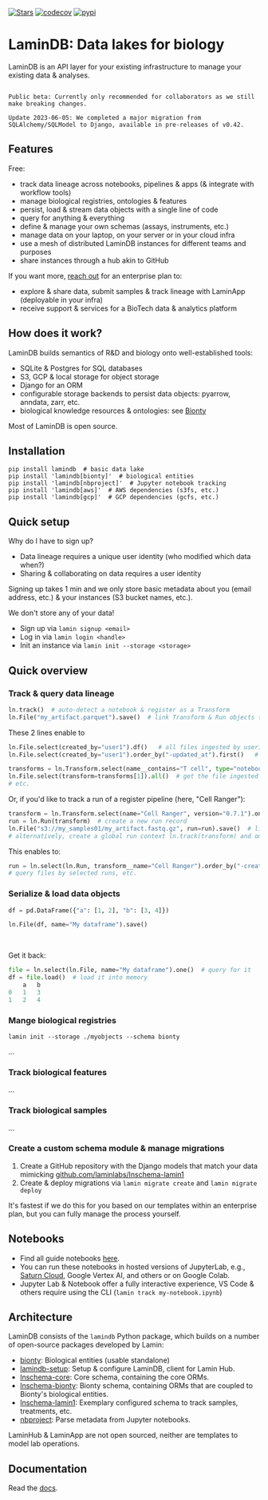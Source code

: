 [![Stars](https://img.shields.io/github/stars/laminlabs/lamindb?logo=GitHub&color=yellow)](https://github.com/laminlabs/lamindb)
[![codecov](https://codecov.io/gh/laminlabs/lamindb/branch/main/graph/badge.svg?token=VKMRJ7OWR3)](https://codecov.io/gh/laminlabs/lamindb)
[![pypi](https://img.shields.io/pypi/v/lamindb?color=blue&label=pypi%20package)](https://pypi.org/project/lamindb)

# LaminDB: Data lakes for biology

LaminDB is an API layer for your existing infrastructure to manage your existing data & analyses.

```{warning}

Public beta: Currently only recommended for collaborators as we still make breaking changes.

Update 2023-06-05: We completed a major migration from SQLAlchemy/SQLModel to Django, available in pre-releases of v0.42.

```

## Features

Free:

- track data lineage across notebooks, pipelines & apps (& integrate with workflow tools)
- manage biological registries, ontologies & features
- persist, load & stream data objects with a single line of code
- query for anything & everything
- define & manage your own schemas (assays, instruments, etc.)
- manage data on your laptop, on your server or in your cloud infra
- use a mesh of distributed LaminDB instances for different teams and purposes
- share instances through a hub akin to GitHub

If you want more, [reach out](https://lamin.ai/contact) for an enterprise plan to:

- explore & share data, submit samples & track lineage with LaminApp (deployable in your infra)
- receive support & services for a BioTech data & analytics platform

## How does it work?

LaminDB builds semantics of R&D and biology onto well-established tools:

- SQLite & Postgres for SQL databases
- S3, GCP & local storage for object storage
- Django for an ORM
- configurable storage backends to persist data objects: pyarrow, anndata, zarr, etc.
- biological knowledge resources & ontologies: see [Bionty](https://lamin.ai/docs/bionty)

Most of LaminDB is open source.

## Installation

```shell
pip install lamindb  # basic data lake
pip install 'lamindb[bionty]'  # biological entities
pip install 'lamindb[nbproject]'  # Jupyter notebook tracking
pip install 'lamindb[aws]'  # AWS dependencies (s3fs, etc.)
pip install 'lamindb[gcp]'  # GCP dependencies (gcfs, etc.)
```

## Quick setup

Why do I have to sign up?

- Data lineage requires a unique user identity (who modified which data when?)
- Sharing & collaborating on data requires a user identity

Signing up takes 1 min and we only store basic metadata about you (email address, etc.) & your instances (S3 bucket names, etc.).

We don't store any of your data!

- Sign up via `lamin signup <email>`
- Log in via `lamin login <handle>`
- Init an instance via `lamin init --storage <storage>`

## Quick overview

### Track & query data lineage

```python
ln.track()  # auto-detect a notebook & register as a Transform
ln.File("my_artifact.parquet").save()  # link Transform & Run objects to File object
```

These 2 lines enable to

```python
ln.File.select(created_by="user1").df()   # all files ingested by user1
ln.File.select(created_by="user1").order_by("-updated_at").first()   # latest modified file by user1

transforms = ln.Transform.select(name__contains="T cell", type="notebook").all()  # all notebooks with 'T cell' in the title
ln.File.select(transform=transforms[1]).all()  # get the file ingested by the second notebook in transforms
# etc.
```

Or, if you'd like to track a run of a register pipeline (here, "Cell Ranger"):

```python
transform = ln.Transform.select(name="Cell Ranger", version="0.7.1").one()  # select a pipeline from the registry
run = ln.Run(transform)  # create a new run record
ln.File("s3://my_samples01/my_artifact.fastq.gz", run=run).save()  # link file against run
# alternatively, create a global run context ln.track(transform) and omit run=run
```

This enables to:

```python
run = ln.select(ln.Run, transform__name="Cell Ranger").order_by("-created_at").df()  # get the latest Cell Ranger pipeline runs
# query files by selected runs, etc.
```

### Serialize & load data objects

```python
df = pd.DataFrame({"a": [1, 2], "b": [3, 4]})

ln.File(df, name="My dataframe").save()
```

<br>

Get it back:

```python
file = ln.select(ln.File, name="My dataframe").one()  # query for it
df = file.load()  # load it into memory
    a   b
0   1   3
1   2   4
```

### Mange biological registries

```
lamin init --storage ./myobjects --schema bionty
```

...

### Track biological features

...

### Track biological samples

...

### Create a custom schema module & manage migrations

1. Create a GitHub repository with the Django models that match your data mimicking [github.com/laminlabs/lnschema-lamin1](https://github.com/laminlabs/lnschema-lamin1)
2. Create & deploy migrations via `lamin migrate create` and `lamin migrate deploy`

It's fastest if we do this for you based on our templates within an enterprise plan, but you can fully manage the process yourself.

## Notebooks

- Find all guide notebooks [here](https://github.com/laminlabs/lamindb/tree/main/docs/guide).
- You can run these notebooks in hosted versions of JupyterLab, e.g., [Saturn Cloud](https://github.com/laminlabs/run-lamin-on-saturn), Google Vertex AI, and others or on Google Colab.
- Jupyter Lab & Notebook offer a fully interactive experience, VS Code & others require using the CLI (`lamin track my-notebook.ipynb`)

## Architecture

LaminDB consists of the `lamindb` Python package, which builds on a number of open-source packages developed by Lamin:

- [bionty](https://github.com/laminlabs/bionty): Biological entities (usable standalone)
- [lamindb-setup](https://github.com/laminlabs/lamindb-setup): Setup & configure LaminDB, client for Lamin Hub.
- [lnschema-core](https://github.com/laminlabs/lnschema-core): Core schema, containing the core ORMs.
- [lnschema-bionty](https://github.com/laminlabs/lnschema-bionty): Bionty schema, containing ORMs that are coupled to Bionty's biological entities.
- [lnschema-lamin1](https://github.com/laminlabs/lnschema-lamin1): Exemplary configured schema to track samples, treatments, etc.
- [nbproject](https://github.com/laminlabs/nbproject): Parse metadata from Jupyter notebooks.

LaminHub & LaminApp are not open sourced, neither are templates to model lab operations.

## Documentation

Read the [docs](https://lamin.ai/docs/guide/).
